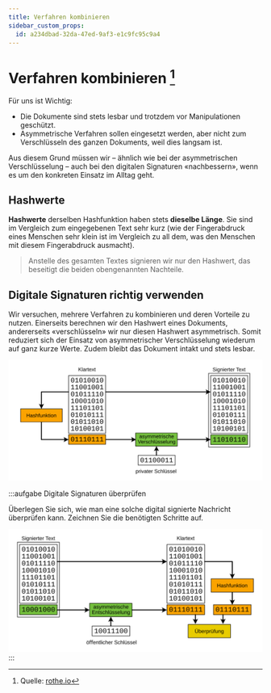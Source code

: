 ```yaml
---
title: Verfahren kombinieren
sidebar_custom_props:
  id: a234dbad-32da-47ed-9af3-e1c9fc95c9a4
---
```



# Verfahren kombinieren [^1]

Für uns ist Wichtig:
- Die Dokumente sind stets lesbar und trotzdem vor Manipulationen geschützt.
- Asymmetrische Verfahren sollen eingesetzt werden, aber nicht zum Verschlüsseln des ganzen Dokuments, weil dies langsam ist.

Aus diesem Grund müssen wir – ähnlich wie bei der asymmetrischen Verschlüsselung – auch bei den digitalen Signaturen «nachbessern», wenn es um den konkreten Einsatz im Alltag geht.

## Hashwerte
**Hashwerte** derselben Hashfunktion haben stets **dieselbe Länge**. Sie sind im Vergleich zum eingegebenen Text sehr kurz (wie der Fingerabdruck eines Menschen sehr klein ist im Vergleich zu all dem, was den Menschen mit diesem Fingerabdruck ausmacht).

> Anstelle des gesamten Textes signieren wir nur den Hashwert, das beseitigt die beiden obengenannten Nachteile.

## Digitale Signaturen richtig verwenden
Wir versuchen, mehrere Verfahren zu kombinieren und deren Vorteile zu nutzen. Einerseits berechnen wir den Hashwert eines Dokuments, andererseits «verschlüsseln» wir nur diesen Hashwert asymmetrisch. Somit reduziert sich der Einsatz von asymmetrischer Verschlüsselung wiederum auf ganz kurze Werte. Zudem bleibt das Dokument intakt und stets lesbar.


![Digitale Signatur: Hashwert und asymmetrische Verschlüsselung](images/hash-asymm-signature-binary.svg)

:::aufgabe Digitale Signaturen überprüfen

Überlegen Sie sich, wie man eine solche digital signierte Nachricht überprüfen kann. Zeichnen Sie die benötigten Schritte auf.

<Answer type="text" webKey="99cd9f5a-6715-44a8-89cf-c79770c0740b" />

<Solution webKey="5bacd9c8-2222-47c2-bc1d-e90116caf1d0">

![Digitale Signatur überprüfen](images/hash-asymm-signature-verification-binary.svg)
</Solution>
:::

[^1]: Quelle: [rothe.io](https://rothe.io/?b=crypto&p=559733)
